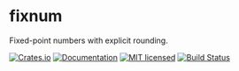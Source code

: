 # fixnum

Fixed-point numbers with explicit rounding.

[![Crates.io][crates-badge]][crates-url]
[![Documentation][docs-badge]][docs-url]
[![MIT licensed][mit-badge]][mit-url]
[![Build Status][actions-badge]][actions-url]

[crates-badge]: https://img.shields.io/crates/v/fixnum.svg
[crates-url]: https://crates.io/crates/fixnum
[docs-badge]: https://docs.rs/fixnum/badge.svg
[docs-url]: https://docs.rs/fixnum
[mit-badge]: https://img.shields.io/badge/license-MIT-blue.svg
[mit-url]: https://github.com/loyd/fixnum/blob/master/LICENSE
[actions-badge]: https://github.com/loyd/fixnum/workflows/CI/badge.svg
[actions-url]: https://github.com/loyd/fixnum/actions/workflows/ci.yml
